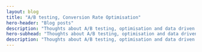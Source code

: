 ```yaml
---
layout: blog
title: "A/B testing, Conversion Rate Optimisation"
hero-header: "Blog posts"
description: "Thoughts about A/B testing, optimisation and data driven decision making."
hero-subhead: "Thoughts about A/B testing, optimisation and data driven decision making."
description: "Thoughts about A/B testing, optimisation and data driven decision making."
---
```

